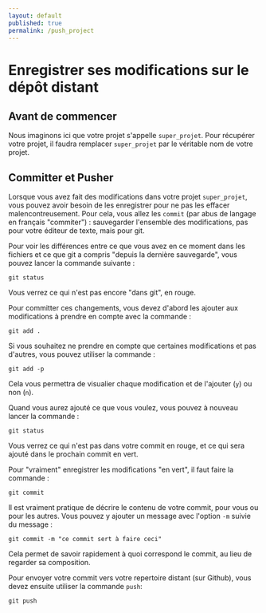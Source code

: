 ```yaml
---
layout: default
published: true
permalink: /push_project
---
```


# Enregistrer ses modifications sur le dépôt distant

## Avant de commencer

Nous  imaginons ici que votre projet s'appelle ````super_projet````. Pour récupérer votre projet, il faudra remplacer ````super_projet```` par le véritable nom de votre projet.  

## Committer et Pusher

Lorsque vous avez fait des modifications dans votre projet ````super_projet````, vous pouvez avoir besoin de les enregistrer pour ne pas les effacer malencontreusement. Pour cela, vous allez les ````commit```` (par abus de langage en français "commiter") : sauvegarder l'ensemble des modifications, pas pour votre éditeur de texte, mais pour git.

Pour voir les différences entre ce que vous avez en ce moment dans les fichiers et ce que git a compris "depuis la dernière sauvegarde", vous pouvez lancer la commande suivante :

``` Console
git status
````

Vous verrez ce qui n'est pas encore "dans git", en rouge.

Pour committer ces changements, vous devez d'abord les ajouter aux modifications à prendre en compte avec la commande :

``` Console
git add .
````

Si vous souhaitez ne prendre en compte que certaines modifications et pas d'autres, vous pouvez utiliser la commande :

``` Console
git add -p 
````

Cela vous permettra de visualier chaque modification et de l'ajouter (````y````) ou non (````n````). 

Quand vous aurez ajouté ce que vous voulez, vous pouvez à nouveau lancer la commande :

``` Console
git status
````
Vous verrez ce qui n'est pas dans votre commit en rouge, et ce qui sera ajouté dans le prochain commit en vert.

Pour "vraiment" enregistrer les modifications "en vert", il faut faire la commande :

``` Console
git commit 
````

Il est vraiment pratique de décrire le contenu de votre commit, pour vous ou pour les autres.
Vous pouvez y ajouter un message avec l'option ````-m```` suivie du message :

``` Console
git commit -m "ce commit sert à faire ceci"
````
Cela permet de savoir rapidement à quoi correspond le commit, au lieu de regarder sa composition. 

Pour envoyer votre commit vers votre repertoire distant (sur Github), vous devez ensuite utiliser la commande ````push````:

```Console
git push 
````